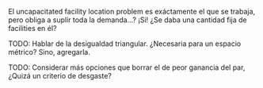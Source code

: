 El uncapacitated facility location problem es exáctamente el que se trabaja, pero obliga a suplir toda la demanda...? ¡Si!
¿Se daba una cantidad fija de facilities en él?

TODO: Hablar de la desigualdad triangular. ¿Necesaria para un espacio métrico? Sino, agregarla.

TODO: Considerar más opciones que borrar el de peor ganancia del par, ¿Quizá un criterio de desgaste?
